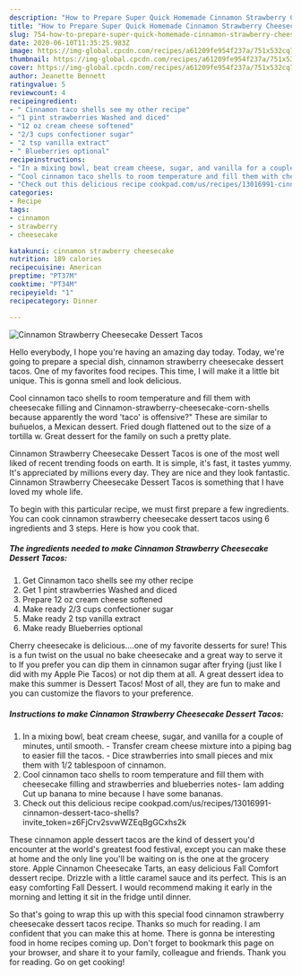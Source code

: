 ```yaml
---
description: "How to Prepare Super Quick Homemade Cinnamon Strawberry Cheesecake Dessert Tacos"
title: "How to Prepare Super Quick Homemade Cinnamon Strawberry Cheesecake Dessert Tacos"
slug: 754-how-to-prepare-super-quick-homemade-cinnamon-strawberry-cheesecake-dessert-tacos
date: 2020-06-10T11:35:25.983Z
image: https://img-global.cpcdn.com/recipes/a61209fe954f237a/751x532cq70/cinnamon-strawberry-cheesecake-dessert-tacos-recipe-main-photo.jpg
thumbnail: https://img-global.cpcdn.com/recipes/a61209fe954f237a/751x532cq70/cinnamon-strawberry-cheesecake-dessert-tacos-recipe-main-photo.jpg
cover: https://img-global.cpcdn.com/recipes/a61209fe954f237a/751x532cq70/cinnamon-strawberry-cheesecake-dessert-tacos-recipe-main-photo.jpg
author: Jeanette Bennett
ratingvalue: 5
reviewcount: 4
recipeingredient:
- " Cinnamon taco shells see my other recipe"
- "1 pint strawberries Washed and diced"
- "12 oz cream cheese softened"
- "2/3 cups confectioner sugar"
- "2 tsp vanilla extract"
- " Blueberries optional"
recipeinstructions:
- "In a mixing bowl, beat cream cheese, sugar, and vanilla for a couple of minutes, until smooth.  Transfer cream cheese mixture into a piping bag to easier fill the tacos.  Dice strawberries into small pieces and mix them with 1/2 tablespoon of cinnamon."
- "Cool cinnamon taco shells to room temperature and fill them with cheesecake filling and strawberries and blueberries notes- Iam adding Cut up banana to mine because I have some bananas."
- "Check out this delicious recipe cookpad.com/us/recipes/13016991-cinnamon-dessert-taco-shells?invite_token=z6FjCrv2svwWZEqBgGCxhs2k"
categories:
- Recipe
tags:
- cinnamon
- strawberry
- cheesecake

katakunci: cinnamon strawberry cheesecake 
nutrition: 189 calories
recipecuisine: American
preptime: "PT37M"
cooktime: "PT34M"
recipeyield: "1"
recipecategory: Dinner

---
```



![Cinnamon Strawberry Cheesecake Dessert Tacos](https://img-global.cpcdn.com/recipes/a61209fe954f237a/751x532cq70/cinnamon-strawberry-cheesecake-dessert-tacos-recipe-main-photo.jpg)

Hello everybody, I hope you're having an amazing day today. Today, we're going to prepare a special dish, cinnamon strawberry cheesecake dessert tacos. One of my favorites food recipes. This time, I will make it a little bit unique. This is gonna smell and look delicious.

Cool cinnamon taco shells to room temperature and fill them with cheesecake filling and Cinnamon-strawberry-cheesecake-corn-shells because apparently the word &#39;taco&#39; is offensive?&#34; These are similar to buñuelos, a Mexican dessert. Fried dough flattened out to the size of a tortilla w. Great dessert for the family on such a pretty plate.

Cinnamon Strawberry Cheesecake Dessert Tacos is one of the most well liked of recent trending foods on earth. It is simple, it's fast, it tastes yummy. It's appreciated by millions every day. They are nice and they look fantastic. Cinnamon Strawberry Cheesecake Dessert Tacos is something that I have loved my whole life.


To begin with this particular recipe, we must first prepare a few ingredients. You can cook cinnamon strawberry cheesecake dessert tacos using 6 ingredients and 3 steps. Here is how you cook that.

<!--inarticleads1-->

##### The ingredients needed to make Cinnamon Strawberry Cheesecake Dessert Tacos:

1. Get  Cinnamon taco shells see my other recipe
1. Get 1 pint strawberries Washed and diced
1. Prepare 12 oz cream cheese softened
1. Make ready 2/3 cups confectioner sugar
1. Make ready 2 tsp vanilla extract
1. Make ready  Blueberries optional


Cherry cheesecake is delicious….one of my favorite desserts for sure! This is a fun twist on the usual no bake cheesecake and a great way to serve it to If you prefer you can dip them in cinnamon sugar after frying (just like I did with my Apple Pie Tacos) or not dip them at all. A great dessert idea to make this summer is Dessert Tacos! Most of all, they are fun to make and you can customize the flavors to your preference. 

<!--inarticleads2-->

##### Instructions to make Cinnamon Strawberry Cheesecake Dessert Tacos:

1. In a mixing bowl, beat cream cheese, sugar, and vanilla for a couple of minutes, until smooth.  - Transfer cream cheese mixture into a piping bag to easier fill the tacos.  - Dice strawberries into small pieces and mix them with 1/2 tablespoon of cinnamon.
1. Cool cinnamon taco shells to room temperature and fill them with cheesecake filling and strawberries and blueberries notes- Iam adding Cut up banana to mine because I have some bananas.
1. Check out this delicious recipe cookpad.com/us/recipes/13016991-cinnamon-dessert-taco-shells?invite_token=z6FjCrv2svwWZEqBgGCxhs2k


These cinnamon apple dessert tacos are the kind of dessert you&#39;d encounter at the world&#39;s greatest food festival, except you can make these at home and the only line you&#39;ll be waiting on is the one at the grocery store. Apple Cinnamon Cheesecake Tarts, an easy delicious Fall Comfort dessert recipe. Drizzle with a little caramel sauce and its perfect. This is an easy comforting Fall Dessert. I would recommend making it early in the morning and letting it sit in the fridge until dinner. 

So that's going to wrap this up with this special food cinnamon strawberry cheesecake dessert tacos recipe. Thanks so much for reading. I am confident that you can make this at home. There is gonna be interesting food in home recipes coming up. Don't forget to bookmark this page on your browser, and share it to your family, colleague and friends. Thank you for reading. Go on get cooking!
